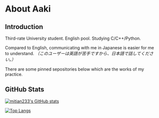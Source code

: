 # About Aaki

## Introduction
Third-rate University student. English pool. Studying C/C++/Python. 

Compared to English, communicating with me in Japanese is easier for me to understand. *（このユーザーは英語が苦手ですから、日本語で話してください。）*

There are some pinned sepositories below which are the works of my practice. 

## GitHub Stats
[![mitian233's GitHub stats](https://github-readme-stats.vercel.app/api?username=mitian233&&bg_color=30,e96443,904e95&title_color=fff&text_color=fff&hide_border=0&show_icons=1)](https://github.com/anuraghazra/github-readme-stats)

[![Top Langs](https://github-readme-stats.vercel.app/api/top-langs/?username=mitian233&bg_color=30,e96443,904e95&title_color=fff&text_color=fff&hide_border=0)](https://github.com/anuraghazra/github-readme-stats)

<!--
**mitian233/mitian233** is a ✨ _special_ ✨ repository because its `README.md` (this file) appears on your GitHub profile.

Here are some ideas to get you started:

# Hi there 👋
- 🔭 I’m currently working on ...
- 🌱 I’m currently learning ...
- 👯 I’m looking to collaborate on ...
- 🤔 I’m looking for help with ...
- 💬 Ask me about ...
- 📫 How to reach me: ...
- 😄 Pronouns: ...
- ⚡ Fun fact: ...
-->
